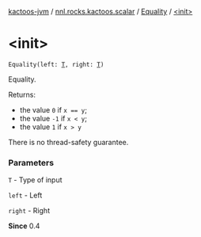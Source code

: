 [kactoos-jvm](../../index.md) / [nnl.rocks.kactoos.scalar](../index.md) / [Equality](index.md) / [&lt;init&gt;](./-init-.md)

# &lt;init&gt;

`Equality(left: `[`T`](index.md#T)`, right: `[`T`](index.md#T)`)`

Equality.

Returns:

* the value `0` if `x == y`;
* the value `-1` if `x < y`;
* the value `1` if `x > y`

There is no thread-safety guarantee.

### Parameters

`T` - Type of input

`left` - Left

`right` - Right

**Since**
0.4

